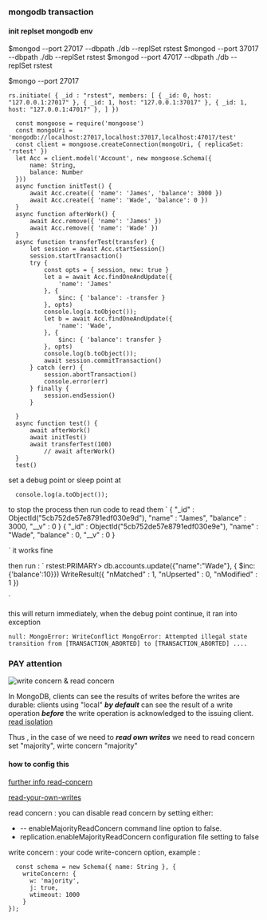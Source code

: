 ### mongodb transaction

#### init replset mongodb env 

$mongod --port 27017 --dbpath ./db --replSet rstest
$mongod --port 37017 --dbpath ./db --replSet rstest
$mongod --port 47017 --dbpath ./db --replSet rstest

$mongo --port 27017

`
  rs.initiate( {
     _id : "rstest",
     members: [
        { _id: 0, host: "127.0.0.1:27017" },
        { _id: 1, host: "127.0.0.1:37017" },
        { _id: 1, host: "127.0.0.1:47017" },
     ]
  })
`

```
  const mongoose = require('mongoose')
  const mongoUri = 'mongodb://localhost:27017,localhost:37017,localhost:47017/test'
  const client = mongoose.createConnection(mongoUri, { replicaSet: 'rstest' })
  let Acc = client.model('Account', new mongoose.Schema({
      name: String,
      balance: Number
  }))
  async function initTest() {
      await Acc.create({ 'name': 'James', 'balance': 3000 })
      await Acc.create({ 'name': 'Wade', 'balance': 0 })
  }
  async function afterWork() {
      await Acc.remove({ 'name': 'James' })
      await Acc.remove({ 'name': 'Wade' })
  }
  async function transferTest(transfer) {
      let session = await Acc.startSession()
      session.startTransaction()
      try {
          const opts = { session, new: true }
          let a = await Acc.findOneAndUpdate({
              'name': 'James'
          }, {
              $inc: { 'balance': -transfer }
          }, opts)
          console.log(a.toObject());
          let b = await Acc.findOneAndUpdate({
              'name': 'Wade',
          }, {
              $inc: { 'balance': transfer }
          }, opts)
          console.log(b.toObject());
          await session.commitTransaction()
      } catch (err) {
          session.abortTransaction()
          console.error(err)
      } finally {
          session.endSession()
      }

  }
  async function test() {
      await afterWork()
      await initTest()
      await transferTest(100)
          // await afterWork()
  }
  test()
```

set a debug point or sleep point at 
```
  console.log(a.toObject());
```
to stop the process
then run code to read them
`
  { "_id" : ObjectId("5cb752de57e8791edf030e9d"), "name" : "James", "balance" : 3000, "__v" : 0 }
  { "_id" : ObjectId("5cb752de57e8791edf030e9e"), "name" : "Wade", "balance" : 0, "__v" : 0 }

`
it works fine

then run :
`
  rstest:PRIMARY> db.accounts.update({"name":"Wade"}, { $inc:{'balance':10}})
WriteResult({ "nMatched" : 1, "nUpserted" : 0, "nModified" : 1 })

`

this will return immediately, when the debug point continue, it ran into exception

`
  null: MongoError: WriteConflict
  MongoError: Attempted illegal state transition from [TRANSACTION_ABORTED] to [TRANSACTION_ABORTED]
  ....
`

### PAY attention 

![write concern & read concern](https://cdn-images-1.medium.com/max/1600/1*F_a3X-box50qZOllKb-D1g.jpeg)

In MongoDB, clients can see the results of writes before the writes are durable:
clients using "local" ***by default***  can see the result of a write operation ***before*** the write operation is acknowledged to the issuing client.
[read isolation](https://docs.mongodb.com/v3.2/core/read-isolation-consistency-recency/)

Thus , in the case of we need to ***read own writes*** we need to read concern set "majority", wirte concern "majority"

#### how to config this

[further info read-concern](https://docs.mongodb.com/manual/reference/read-concern/)

[read-your-own-writes](https://docs.mongodb.com/manual/reference/read-concern-majority/#read-your-own-writes)

read concern :  you can disable read concern by setting either:
  - -- enableMajorityReadConcern command line option to false.
  - replication.enableMajorityReadConcern configuration file setting to false

write concern : your code write-concern option, example :

```
  const schema = new Schema({ name: String }, {
    writeConcern: {
      w: 'majority',
      j: true,
      wtimeout: 1000
    }
});

```


